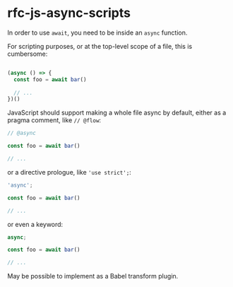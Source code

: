 # rfc-js-async-scripts

In order to use `await`, you need to be inside an `async` function.

For scripting purposes, or at the top-level scope of a file, this is cumbersome:

```js

(async () => {
  const foo = await bar()
  
  // ...
})()
```

JavaScript should support making a whole file async by default, either as a pragma comment, like `// @flow`:

```js
// @async

const foo = await bar()

// ...
```

or a directive prologue, like `'use strict';`:

```js
'async';

const foo = await bar()

// ...
```

or even a keyword:

```js
async;

const foo = await bar()

// ...
```

May be possible to implement as a Babel transform plugin.

